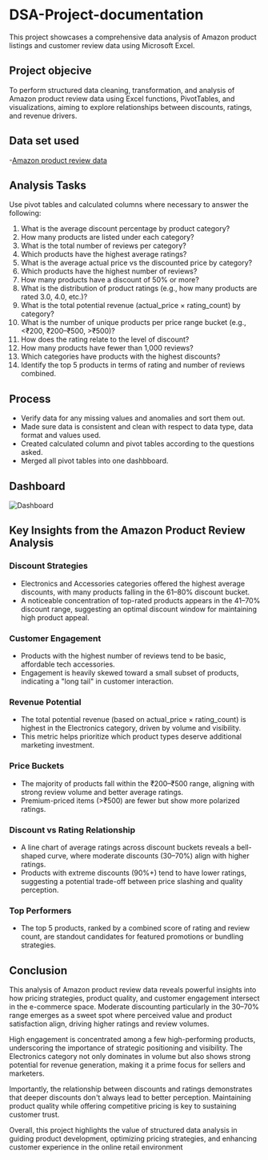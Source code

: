 # DSA-Project-documentation
This project showcases a comprehensive data analysis of Amazon product listings and customer review data using Microsoft Excel.

## Project objecive
To perform structured data cleaning, transformation, and analysis of Amazon product review data using Excel functions, PivotTables, and visualizations, aiming to explore relationships between discounts, ratings, and revenue drivers.

## Data set used
-<a href="https://github.com/Mary-Onoba/DSA-Project-documentation/blob/main/Amazon%20case%20study-DSA%20Project.xlsx">Amazon product review data</a>

## Analysis Tasks 
Use pivot tables and calculated columns where necessary to answer the following:
1. What is the average discount percentage by product category? 
2. How many products are listed under each category? 
3. What is the total number of reviews per category?  
4. Which products have the highest average ratings? 
5. What is the average actual price vs the discounted price by category? 
6. Which products have the highest number of reviews? 
7. How many products have a discount of 50% or more? 
8. What is the distribution of product ratings (e.g., how many products are rated 3.0, 
4.0, etc.)? 
9. What is the total potential revenue (actual_price × rating_count) by category? 
10. What is the number of unique products per price range bucket (e.g., <₹200, 
₹200–₹500, >₹500)? 
11. How does the rating relate to the level of discount? 
12. How many products have fewer than 1,000 reviews? 
13. Which categories have products with the highest discounts? 
14. Identify the top 5 products in terms of rating and number of reviews combined.

## Process
- Verify data for any missing values and anomalies and sort them out.
- Made sure data is consistent and clean with respect to data type, data format and values used.
- Created calculated column and pivot tables according to the questions asked.
- Merged all pivot tables into one dashbboard.

## Dashboard

![Dashboard](https://github.com/user-attachments/assets/90d66195-d62d-44e2-bd51-a0c9d44a307f)

## Key Insights from the Amazon Product Review Analysis
### Discount Strategies
- Electronics and Accessories categories offered the highest average discounts, with many products falling in the 61–80% discount bucket.
- A noticeable concentration of top-rated products appears in the 41–70% discount range, suggesting an optimal discount window for maintaining high product appeal.
### Customer Engagement
- Products with the highest number of reviews tend to be basic, affordable tech accessories.
- Engagement is heavily skewed toward a small subset of products, indicating a "long tail" in customer interaction.
### Revenue Potential
- The total potential revenue (based on actual_price × rating_count) is highest in the Electronics category, driven by volume and visibility.
- This metric helps prioritize which product types deserve additional marketing investment.
### Price Buckets
- The majority of products fall within the ₹200–₹500 range, aligning with strong review volume and better average ratings.
- Premium-priced items (>₹500) are fewer but show more polarized ratings.
### Discount vs Rating Relationship
- A line chart of average ratings across discount buckets reveals a bell-shaped curve, where moderate discounts (30–70%) align with higher ratings.
- Products with extreme discounts (90%+) tend to have lower ratings, suggesting a potential trade-off between price slashing and quality perception.
### Top Performers
- The top 5 products, ranked by a combined score of rating and review count, are standout candidates for featured promotions or bundling strategies.
## Conclusion

This analysis of Amazon product review data reveals powerful insights into how pricing strategies, product quality, and customer engagement intersect in the e-commerce space. Moderate discounting particularly in the 30–70% range emerges as a sweet spot where perceived value and product satisfaction align, driving higher ratings and review volumes.

High engagement is concentrated among a few high-performing products, underscoring the importance of strategic positioning and visibility. The Electronics category not only dominates in volume but also shows strong potential for revenue generation, making it a prime focus for sellers and marketers.

Importantly, the relationship between discounts and ratings demonstrates that deeper discounts don't always lead to better perception. Maintaining product quality while offering competitive pricing is key to sustaining customer trust.

Overall, this project highlights the value of structured data analysis in guiding product development, optimizing pricing strategies, and enhancing customer experience in the online retail environment

